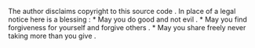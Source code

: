 The
author
disclaims
copyright
to
this
source
code
.
In
place
of
a
legal
notice
here
is
a
blessing
:
*
May
you
do
good
and
not
evil
.
*
May
you
find
forgiveness
for
yourself
and
forgive
others
.
*
May
you
share
freely
never
taking
more
than
you
give
.
